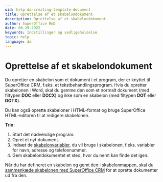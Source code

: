 ```yaml
---
uid: help-da-creating-template-document
title: Oprettelse af et skabelondokument
description: Oprettelse af et skabelondokument
author: SuperOffice RnD
date: 06.29.2022
keywords: Indstillinger og vedligeholdelse
topic: help
language: da
---
```


# Oprettelse af et skabelondokument

Du opretter en skabelon som et dokument i et program, der er knyttet til SuperOffice CRM, f.eks. et tekstbehandlingsprogram. Hvis du opretter skabelonen i Word, skal du gemme den som et normalt dokument (med filtypen **DOC** eller **DOCX**) og ikke som en skabelon (med filtypen **DOT** eller **DOTX**).

Du kan også oprette skabeloner i HTML-format og bruge SuperOffice HTML-editoren til at redigere skabelonen.

**Trin:**

1. Start det nødvendige program.
2. Opret et nyt dokument.
3. Indsæt de [skabelonvariabler][1], du vil bruge i skabelonen, f.eks. variabler for navn, adresse og telefonnummer.
4. Gem skabelondokumentet et sted, hvor du nemt kan finde det igen.

Når du har defineret en skabelon og gemt den i skabelonmappen, skal du [sammenkæde skabelonen med SuperOffice CRM][2] for at oprette dokumenter ud fra den.

<!-- Referenced links -->
[1]: ../../../document/learn/template-variables.md
[2]: add-template.md

<!-- Referenced images -->